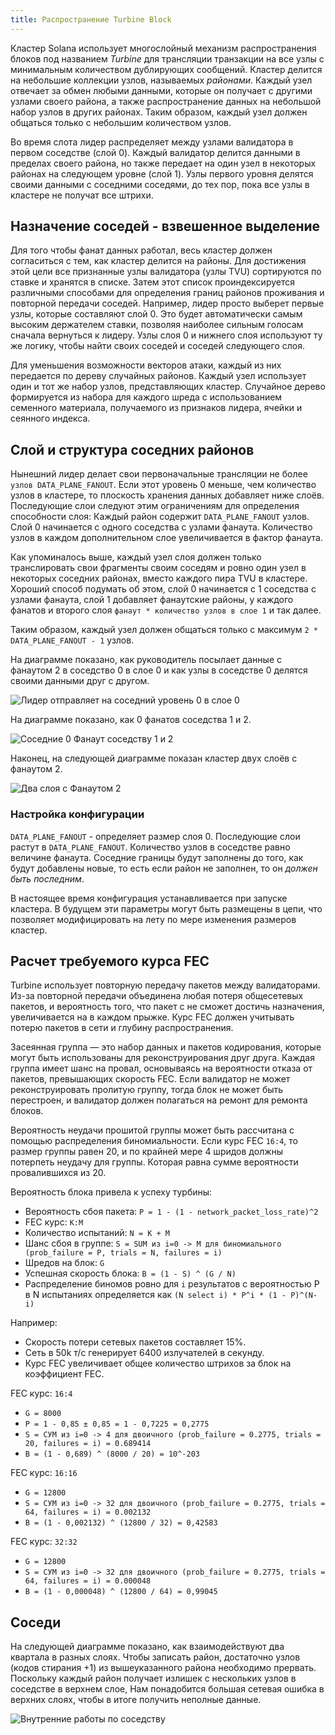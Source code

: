```yaml
---
title: Распространение Turbine Block
---
```


Кластер Solana использует многослойный механизм распространения блоков под названием _Turbine_ для трансляции транзакции на все узлы с минимальным количеством дублирующих сообщений. Кластер делится на небольшие коллекции узлов, называемых _районами_. Каждый узел отвечает за обмен любыми данными, которые он получает с другими узлами своего района, а также распространение данных на небольшой набор узлов в других районах. Таким образом, каждый узел должен общаться только с небольшим количеством узлов.

Во время слота лидер распределяет между узлами валидатора в первом соседстве \(слой 0\). Каждый валидатор делится данными в пределах своего района, но также передает на один узел в некоторых районах на следующем уровне \(слой 1\). Узлы первого уровня делятся своими данными с соседними соседями, до тех пор, пока все узлы в кластере не получат все штрихи.

## Назначение соседей - взвешенное выделение

Для того чтобы фанат данных работал, весь кластер должен согласиться с тем, как кластер делится на районы. Для достижения этой цели все признанные узлы валидатора \(узлы TVU\) сортируются по ставке и хранятся в списке. Затем этот список проиндексируется различными способами для определения границ районов проживания и повторной передачи соседей. Например, лидер просто выберет первые узлы, которые составляют слой 0. Это будет автоматически самым высоким держателем ставки, позволяя наиболее сильным голосам сначала вернуться к лидеру. Узлы слоя 0 и нижнего слоя используют ту же логику, чтобы найти своих соседей и соседей следующего слоя.

Для уменьшения возможности векторов атаки, каждый из них передается по дереву случайных районов. Каждый узел использует один и тот же набор узлов, представляющих кластер. Случайное дерево формируется из набора для каждого шреда с использованием семенного материала, получаемого из признаков лидера, ячейки и сеянного индекса.

## Слой и структура соседних районов

Нынешний лидер делает свои первоначальные трансляции не более `узлов DATA_PLANE_FANOUT`. Если этот уровень 0 меньше, чем количество узлов в кластере, то плоскость хранения данных добавляет ниже слоёв. Последующие слои следуют этим ограничениям для определения способности слоя: Каждый район содержит `DATA_PLANE_FANOUT` узлов. Слой 0 начинается с одного соседства с узлами фанаута. Количество узлов в каждом дополнительном слое увеличивается в фактор фанаута.

Как упоминалось выше, каждый узел слоя должен только транслировать свои фрагменты своим соседям и ровно один узел в некоторых соседних районах, вместо каждого пира TVU в кластере. Хороший способ подумать об этом, слой 0 начинается с 1 соседства с узлами фанаута, слой 1 добавляет фанаутские районы, у каждого фанатов и второго слоя `фанаут * количество узлов в слое 1` и так далее.

Таким образом, каждый узел должен общаться только с максимум `2 * DATA_PLANE_FANOUT - 1` узлов.

На диаграмме показано, как руководитель посылает данные с фанаутом 2 в соседство 0 в слое 0 и как узлы в соседстве 0 делятся своими данными друг с другом.

![Лидер отправляет на соседний уровень 0 в слое 0](/img/data-plane-seeding.svg)

На диаграмме показано, как 0 фанатов соседства 1 и 2.

![Соседние 0 Фанаут соседству 1 и 2](/img/data-plane-fanout.svg)

Наконец, на следующей диаграмме показан кластер двух слоёв с фанаутом 2.

![Два слоя с Фанаутом 2](/img/data-plane.svg)

### Настройка конфигурации

`DATA_PLANE_FANOUT` - определяет размер слоя 0. Последующие слои растут в `DATA_PLANE_FANOUT`. Количество узлов в соседстве равно величине фанаута. Соседние границы будут заполнены до того, как будут добавлены новые, то есть если район не заполнен, то он _должен быть последним_.

В настоящее время конфигурация устанавливается при запуске кластера. В будущем эти параметры могут быть размещены в цепи, что позволяет модифицировать на лету по мере изменения размеров кластер.

## Расчет требуемого курса FEC

Turbine использует повторную передачу пакетов между валидаторами. Из-за повторной передачи объединена любая потеря общесетевых пакетов, и вероятность того, что пакет с не сможет достичь назначения, увеличивается на в каждом прыжке. Курс FEC должен учитывать потерю пакетов в сети и глубину распространения.

Засеянная группа — это набор данных и пакетов кодирования, которые могут быть использованы для реконструирования друг друга. Каждая группа имеет шанс на провал, основываясь на вероятности отказа от пакетов, превышающих скорость FEC. Если валидатор не может реконструировать пролитую группу, тогда блок не может быть перестроен, и валидатор должен полагаться на ремонт для ремонта блоков.

Вероятность неудачи прошитой группы может быть рассчитана с помощью распределения биномиальности. Если курс FEC `16:4`, то размер группы равен 20, и по крайней мере 4 шридов должны потерпеть неудачу для группы. Которая равна сумме вероятности провалившихся из 20.

Вероятность блока привела к успеху турбины:

- Вероятность сбоя пакета: `P = 1 - (1 - network_packet_loss_rate)^2`
- FEC курс: `К:М`
- Количество испытаний: `N = K + M`
- Шанс сбоя в группе: `S = SUM из i=0 -> M для биномиального (prob_failure = P, trials = N, failures = i)`
- Шредов на блок: `G`
- Успешная скорость блока: `B = (1 - S) ^ (G / N)`
- Распределение биномов ровно для `i` результатов с вероятностью P в N испытаниях определяется как `(N select i) * P^i * (1 - P)^(N-i)`

Например:

- Скорость потери сетевых пакетов составляет 15%.
- Сеть в 50k т/с генерирует 6400 излучателей в секунду.
- Курс FEC увеличивает общее количество штрихов за блок на коэффициент FEC.

FEC курс: `16:4`

- `G = 8000`
- `P = 1 - 0,85 ± 0,85 = 1 - 0,7225 = 0,2775`
- `S = СУМ из i=0 -> 4 для двоичного (prob_failure = 0.2775, trials = 20, failures = i) = 0.689414`
- `B = (1 - 0,689) ^ (8000 / 20) = 10^-203`

FEC курс: `16:16`

- `G = 12800`
- `S = СУМ из i=0 -> 32 для двоичного (prob_failure = 0.2775, trials = 64, failures = i) = 0.002132`
- `B = (1 - 0,002132) ^ (12800 / 32) = 0,42583`

FEC курс: `32:32`

- `G = 12800`
- `S = СУМ из i=0 -> 32 для двоичного (prob_failure = 0.2775, trials = 64, failures = i) = 0.000048`
- `B = (1 - 0,000048) ^ (12800 / 64) = 0,99045`

## Соседи

На следующей диаграмме показано, как взаимодействуют два квартала в разных слоях. Чтобы записать район, достаточно узлов \(кодов стирания +1\) из вышеуказанного района необходимо прервать. Поскольку каждый район получает излишек с нескольких узлов в соседстве в верхнем слое, Нам понадобится большая сетевая ошибка в верхних слоях, чтобы в итоге получить неполные данные.

![Внутренние работы по соседству](/img/data-plane-neighborhood.svg)
